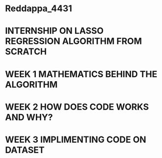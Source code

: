 # Reddappa_4431
# INTERNSHIP ON LASSO REGRESSION ALGORITHM FROM SCRATCH
# WEEK 1 MATHEMATICS BEHIND THE ALGORITHM
# WEEK 2 HOW DOES CODE WORKS AND WHY?
# WEEK 3 IMPLIMENTING CODE ON DATASET
